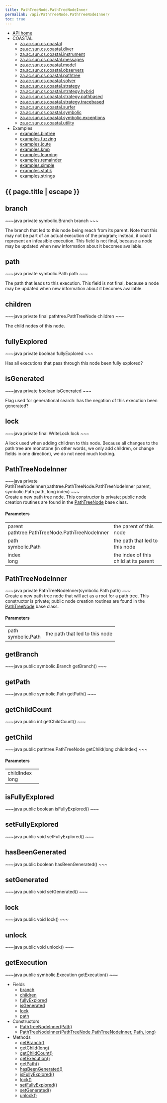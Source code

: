 ```yaml
---
title: PathTreeNode.PathTreeNodeInner
permalink: /api/PathTreeNode.PathTreeNodeInner/
toc: true
---
```


<section class="sidetoc">
<ul class="section-nav">
<li class="toc-entry toc-h2">
<a class="top" href="{{ '/api/' | relative_url }}">API home</a>
</li>
<li class="toc-entry toc-h2">
COASTAL<ul>
<li class="toc-entry toc-h3">
<a href="{{ '/api/za.ac.sun.cs.coastal/' | relative_url }}">za.ac.sun.cs.coastal</a></li>
<li class="toc-entry toc-h3">
<a href="{{ '/api/za.ac.sun.cs.coastal.diver/' | relative_url }}">za.ac.sun.cs.coastal.diver</a></li>
<li class="toc-entry toc-h3">
<a href="{{ '/api/za.ac.sun.cs.coastal.instrument/' | relative_url }}">za.ac.sun.cs.coastal.instrument</a></li>
<li class="toc-entry toc-h3">
<a href="{{ '/api/za.ac.sun.cs.coastal.messages/' | relative_url }}">za.ac.sun.cs.coastal.messages</a></li>
<li class="toc-entry toc-h3">
<a href="{{ '/api/za.ac.sun.cs.coastal.model/' | relative_url }}">za.ac.sun.cs.coastal.model</a></li>
<li class="toc-entry toc-h3">
<a href="{{ '/api/za.ac.sun.cs.coastal.observers/' | relative_url }}">za.ac.sun.cs.coastal.observers</a></li>
<li class="toc-entry toc-h3">
<a href="{{ '/api/za.ac.sun.cs.coastal.pathtree/' | relative_url }}">za.ac.sun.cs.coastal.pathtree</a></li>
<li class="toc-entry toc-h3">
<a href="{{ '/api/za.ac.sun.cs.coastal.solver/' | relative_url }}">za.ac.sun.cs.coastal.solver</a></li>
<li class="toc-entry toc-h3">
<a href="{{ '/api/za.ac.sun.cs.coastal.strategy/' | relative_url }}">za.ac.sun.cs.coastal.strategy</a></li>
<li class="toc-entry toc-h3">
<a href="{{ '/api/za.ac.sun.cs.coastal.strategy.hybrid/' | relative_url }}">za.ac.sun.cs.coastal.strategy.hybrid</a></li>
<li class="toc-entry toc-h3">
<a href="{{ '/api/za.ac.sun.cs.coastal.strategy.pathbased/' | relative_url }}">za.ac.sun.cs.coastal.strategy.pathbased</a></li>
<li class="toc-entry toc-h3">
<a href="{{ '/api/za.ac.sun.cs.coastal.strategy.tracebased/' | relative_url }}">za.ac.sun.cs.coastal.strategy.tracebased</a></li>
<li class="toc-entry toc-h3">
<a href="{{ '/api/za.ac.sun.cs.coastal.surfer/' | relative_url }}">za.ac.sun.cs.coastal.surfer</a></li>
<li class="toc-entry toc-h3">
<a href="{{ '/api/za.ac.sun.cs.coastal.symbolic/' | relative_url }}">za.ac.sun.cs.coastal.symbolic</a></li>
<li class="toc-entry toc-h3">
<a href="{{ '/api/za.ac.sun.cs.coastal.symbolic.exceptions/' | relative_url }}">za.ac.sun.cs.coastal.symbolic.exceptions</a></li>
<li class="toc-entry toc-h3">
<a href="{{ '/api/za.ac.sun.cs.coastal.utility/' | relative_url }}">za.ac.sun.cs.coastal.utility</a></li>
</ul>
</li>
<li class="toc-entry toc-h2">
Examples<ul>
<li class="toc-entry toc-h3">
<a href="{{ '/api/examples.bintree/' | relative_url }}">examples.bintree</a></li>
<li class="toc-entry toc-h3">
<a href="{{ '/api/examples.fuzzing/' | relative_url }}">examples.fuzzing</a></li>
<li class="toc-entry toc-h3">
<a href="{{ '/api/examples.jcute/' | relative_url }}">examples.jcute</a></li>
<li class="toc-entry toc-h3">
<a href="{{ '/api/examples.kmp/' | relative_url }}">examples.kmp</a></li>
<li class="toc-entry toc-h3">
<a href="{{ '/api/examples.learning/' | relative_url }}">examples.learning</a></li>
<li class="toc-entry toc-h3">
<a href="{{ '/api/examples.remainder/' | relative_url }}">examples.remainder</a></li>
<li class="toc-entry toc-h3">
<a href="{{ '/api/examples.simple/' | relative_url }}">examples.simple</a></li>
<li class="toc-entry toc-h3">
<a href="{{ '/api/examples.statik/' | relative_url }}">examples.statik</a></li>
<li class="toc-entry toc-h3">
<a href="{{ '/api/examples.strings/' | relative_url }}">examples.strings</a></li>
</ul>
</li>
</ul>
</section>
<section class="main">
<h1>{{ page.title | escape }}</h1>
<h2><a class="anchor" name="branch"></a>branch</h2>
<div markdown="1">
~~~java
private symbolic.Branch branch
~~~
</div>
<p>
The branch that led to this node being reach from its parent. Note that this
 may not be part of an actual execution of the program; instead, it could
 represent an infeasible execution. This field is not final, because a node
 may be updated when new information about it becomes available.</p>
<h2><a class="anchor" name="path"></a>path</h2>
<div markdown="1">
~~~java
private symbolic.Path path
~~~
</div>
<p>
The path that leads to this execution. This field is not final, because a
 node may be updated when new information about it becomes available.</p>
<h2><a class="anchor" name="children"></a>children</h2>
<div markdown="1">
~~~java
private final pathtree.PathTreeNode children
~~~
</div>
<p>
The child nodes of this node.</p>
<h2><a class="anchor" name="fullyExplored"></a>fullyExplored</h2>
<div markdown="1">
~~~java
private boolean fullyExplored
~~~
</div>
<p>
Has all executions that pass through this node been fully explored?</p>
<h2><a class="anchor" name="isGenerated"></a>isGenerated</h2>
<div markdown="1">
~~~java
private boolean isGenerated
~~~
</div>
<p>
Flag used for generational search: has the negation of this execution been
 generated?</p>
<h2><a class="anchor" name="lock"></a>lock</h2>
<div markdown="1">
~~~java
private final WriteLock lock
~~~
</div>
<p>
A lock used when adding children to this node. Because all changes to the
 path tree are monotone (in other words, we only add children, or change
 fields in one direction), we do not need much locking.</p>
<h2><a class="anchor" name="PathTreeNodeInner"></a>PathTreeNodeInner</h2>
<div markdown="1">
~~~java
private PathTreeNodeInner(pathtree.PathTreeNode.PathTreeNodeInner parent, symbolic.Path path, long index)
~~~
</div>
Create a new path tree node. This constructor is private; public node
 creation routines are found in the <a href="{{ '/api/PathTreeNode/' | relative_url }}">PathTreeNode</a> base class.<h4>Parameters</h4>
<table class="parameters">
<tbody>
<tr>
<td>
parent<br/><span class="paramtype">pathtree.PathTreeNode.PathTreeNodeInner</span></td>
<td>
the parent of this node</td>
</tr>
<tr>
<td>
path<br/><span class="paramtype">symbolic.Path</span></td>
<td>
the path that led to this node</td>
</tr>
<tr>
<td>
index<br/><span class="paramtype">long</span></td>
<td>
the index of this child at its parent</td>
</tr>
</tbody>
</table>
<h2><a class="anchor" name="PathTreeNodeInner"></a>PathTreeNodeInner</h2>
<div markdown="1">
~~~java
private PathTreeNodeInner(symbolic.Path path)
~~~
</div>
Create a new path tree node that will act as a root for a path tree. This
 constructor is private; public node creation routines are found in the
 <a href="{{ '/api/PathTreeNode/' | relative_url }}">PathTreeNode</a> base class.<h4>Parameters</h4>
<table class="parameters">
<tbody>
<tr>
<td>
path<br/><span class="paramtype">symbolic.Path</span></td>
<td>
the path that led to this node</td>
</tr>
</tbody>
</table>
<h2><a class="anchor" name="getBranch"></a>getBranch</h2>
<div markdown="1">
~~~java
public symbolic.Branch getBranch()
~~~
</div>
<h2><a class="anchor" name="getPath"></a>getPath</h2>
<div markdown="1">
~~~java
public symbolic.Path getPath()
~~~
</div>
<h2><a class="anchor" name="getChildCount"></a>getChildCount</h2>
<div markdown="1">
~~~java
public int getChildCount()
~~~
</div>
<h2><a class="anchor" name="getChild"></a>getChild</h2>
<div markdown="1">
~~~java
public pathtree.PathTreeNode getChild(long childIndex)
~~~
</div>
<h4>Parameters</h4>
<table class="parameters">
<tbody>
<tr>
<td>
childIndex<br/><span class="paramtype">long</span></td>
<td>
</td>
</tr>
</tbody>
</table>
<h2><a class="anchor" name="isFullyExplored"></a>isFullyExplored</h2>
<div markdown="1">
~~~java
public boolean isFullyExplored()
~~~
</div>
<h2><a class="anchor" name="setFullyExplored"></a>setFullyExplored</h2>
<div markdown="1">
~~~java
public void setFullyExplored()
~~~
</div>
<h2><a class="anchor" name="hasBeenGenerated"></a>hasBeenGenerated</h2>
<div markdown="1">
~~~java
public boolean hasBeenGenerated()
~~~
</div>
<h2><a class="anchor" name="setGenerated"></a>setGenerated</h2>
<div markdown="1">
~~~java
public void setGenerated()
~~~
</div>
<h2><a class="anchor" name="lock"></a>lock</h2>
<div markdown="1">
~~~java
public void lock()
~~~
</div>
<h2><a class="anchor" name="unlock"></a>unlock</h2>
<div markdown="1">
~~~java
public void unlock()
~~~
</div>
<h2><a class="anchor" name="getExecution"></a>getExecution</h2>
<div markdown="1">
~~~java
public symbolic.Execution getExecution()
~~~
</div>
</section>
<section class="apitoc">
<ul class="section-nav">
<li class="toc-entry toc-h2">
Fields<ul>
<li class="toc-entry toc-h3">
<a href="{{ '/api/PathTreeNode.PathTreeNodeInner/' | relative_url }}#branch">branch</a></li>
<li class="toc-entry toc-h3">
<a href="{{ '/api/PathTreeNode.PathTreeNodeInner/' | relative_url }}#children">children</a></li>
<li class="toc-entry toc-h3">
<a href="{{ '/api/PathTreeNode.PathTreeNodeInner/' | relative_url }}#fullyExplored">fullyExplored</a></li>
<li class="toc-entry toc-h3">
<a href="{{ '/api/PathTreeNode.PathTreeNodeInner/' | relative_url }}#isGenerated">isGenerated</a></li>
<li class="toc-entry toc-h3">
<a href="{{ '/api/PathTreeNode.PathTreeNodeInner/' | relative_url }}#lock">lock</a></li>
<li class="toc-entry toc-h3">
<a href="{{ '/api/PathTreeNode.PathTreeNodeInner/' | relative_url }}#path">path</a></li>
</ul>
</li>
<li class="toc-entry toc-h2">
Constructors<ul>
<li class="toc-entry toc-h3">
<a href="{{ '/api/PathTreeNode.PathTreeNodeInner/' | relative_url }}#PathTreeNodeInner">PathTreeNodeInner(Path)</a></li>
<li class="toc-entry toc-h3">
<a href="{{ '/api/PathTreeNode.PathTreeNodeInner/' | relative_url }}#PathTreeNodeInner">PathTreeNodeInner(PathTreeNode.PathTreeNodeInner, Path, long)</a></li>
</ul>
</li>
<li class="toc-entry toc-h2">
Methods<ul>
<li class="toc-entry toc-h3">
<a href="{{ '/api/PathTreeNode.PathTreeNodeInner/' | relative_url }}#getBranch">getBranch()</a></li>
<li class="toc-entry toc-h3">
<a href="{{ '/api/PathTreeNode.PathTreeNodeInner/' | relative_url }}#getChild">getChild(long)</a></li>
<li class="toc-entry toc-h3">
<a href="{{ '/api/PathTreeNode.PathTreeNodeInner/' | relative_url }}#getChildCount">getChildCount()</a></li>
<li class="toc-entry toc-h3">
<a href="{{ '/api/PathTreeNode.PathTreeNodeInner/' | relative_url }}#getExecution">getExecution()</a></li>
<li class="toc-entry toc-h3">
<a href="{{ '/api/PathTreeNode.PathTreeNodeInner/' | relative_url }}#getPath">getPath()</a></li>
<li class="toc-entry toc-h3">
<a href="{{ '/api/PathTreeNode.PathTreeNodeInner/' | relative_url }}#hasBeenGenerated">hasBeenGenerated()</a></li>
<li class="toc-entry toc-h3">
<a href="{{ '/api/PathTreeNode.PathTreeNodeInner/' | relative_url }}#isFullyExplored">isFullyExplored()</a></li>
<li class="toc-entry toc-h3">
<a href="{{ '/api/PathTreeNode.PathTreeNodeInner/' | relative_url }}#lock">lock()</a></li>
<li class="toc-entry toc-h3">
<a href="{{ '/api/PathTreeNode.PathTreeNodeInner/' | relative_url }}#setFullyExplored">setFullyExplored()</a></li>
<li class="toc-entry toc-h3">
<a href="{{ '/api/PathTreeNode.PathTreeNodeInner/' | relative_url }}#setGenerated">setGenerated()</a></li>
<li class="toc-entry toc-h3">
<a href="{{ '/api/PathTreeNode.PathTreeNodeInner/' | relative_url }}#unlock">unlock()</a></li>
</ul>
</li>

</ul>
</section>
